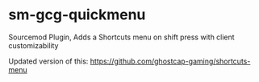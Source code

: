 # sm-gcg-quickmenu
Sourcemod Plugin, Adds a Shortcuts menu on shift press with client customizability

Updated version of this: https://github.com/ghostcap-gaming/shortcuts-menu

